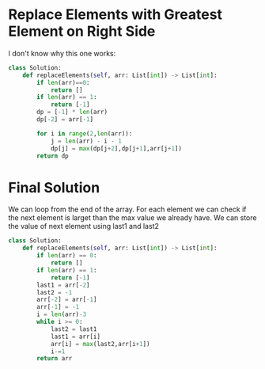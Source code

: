 # Replace Elements with Greatest Element on Right Side
I don't know why this one works:
```python
class Solution:
    def replaceElements(self, arr: List[int]) -> List[int]:
        if len(arr)==0:
            return []
        if len(arr) == 1:
            return [-1]
        dp = [-1] * len(arr)
        dp[-2] = arr[-1]

        for i in range(2,len(arr)):
            j = len(arr) - i - 1
            dp[j] = max(dp[j+2],dp[j+1],arr[j+1])
        return dp
```
# Final Solution
We can loop from the end of the array. For each element we can check if the next element is larget than the max value we already have. We can store the value of next element using last1 and last2
```python
class Solution:
    def replaceElements(self, arr: List[int]) -> List[int]:
        if len(arr) == 0:
            return []
        if len(arr) == 1:
            return [-1]
        last1 = arr[-2]
        last2 = -1
        arr[-2] = arr[-1]
        arr[-1] = -1
        i = len(arr)-3
        while i >= 0:
            last2 = last1
            last1 = arr[i]
            arr[i] = max(last2,arr[i+1])
            i-=1
        return arr
```
